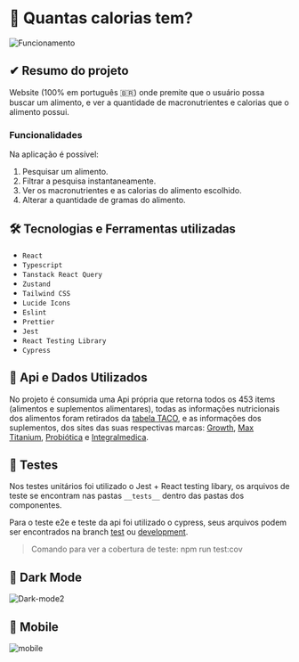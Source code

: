 # 🍎 Quantas calorias tem?
![Funcionamento](https://github.com/Yuji-Guilherme/Quantas-calorias-tem/assets/102609444/2070e6d3-9d46-41be-8533-f8d25dc539c0)

## ✔ Resumo do projeto
Website (100% em português 🇧🇷) onde premite que o usuário possa buscar um alimento, e ver a quantidade de macronutrientes e calorias que o alimento possui.

### Funcionalidades
Na aplicação é possível:
1. Pesquisar um alimento.
2. Filtrar a pesquisa instantaneamente.
3. Ver os macronutrientes e as calorias do alimento escolhido.
4. Alterar a quantidade de gramas do alimento.

## 🛠 Tecnologias e Ferramentas utilizadas
- ``React``
- ``Typescript``
- ``Tanstack React Query``
- ``Zustand``
- ``Tailwind CSS``
- ``Lucide Icons``
- ``Eslint``
- ``Prettier``
- ``Jest``
- ``React Testing Library``
- ``Cypress``

## 📁 Api e Dados Utilizados
No projeto é consumida uma Api própria que retorna todos os 453 items (alimentos e suplementos alimentares), todas as informações nutricionais dos alimentos foram retirados da [tabela TACO](https://www.cfn.org.br/wp-content/uploads/2017/03/taco_4_edicao_ampliada_e_revisada.pdf), e as informações dos suplementos, dos sites das suas respectivas marcas: [Growth](https://www.gsuplementos.com.br), [Max Titanium](https://www.maxtitanium.com.br), [Probiótica](https://www.probiotica.com.br) e [Integralmedica](https://www.integralmedica.com.br).

## 🧪 Testes
Nos testes unitários foi utilizado o Jest + React testing libary, os arquivos de teste se encontram nas pastas ``__tests__`` dentro das pastas dos componentes.

Para o teste  e2e e teste da api foi utilizado o cypress, seus arquivos podem ser encontrados na branch [test](https://github.com/Yuji-Guilherme/Quantas-calorias-tem/tree/test) ou [development](https://github.com/Yuji-Guilherme/Quantas-calorias-tem/tree/development).

> Comando para ver a cobertura de teste: npm run test:cov

## 🌙 Dark Mode
![Dark-mode2](https://github.com/Yuji-Guilherme/Quantas-calorias-tem/assets/102609444/93d0ff87-f3ad-43f9-a5b3-a89e810a7af4)

## 📱 Mobile
![mobile](https://github.com/Yuji-Guilherme/Quantas-calorias-tem/assets/102609444/c7b9e31e-8684-418a-a335-2e457f49a2da)
